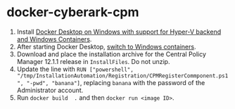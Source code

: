 # docker-cyberark-cpm

1. Install [Docker Desktop on Windows with support for Hyper-V backend and Windows Containers](https://docs.docker.com/desktop/install/windows-install/#hyper-v-backend-and-windows-containers).
1. After starting Docker Desktop, [switch to Windows containers](https://docs.docker.com/desktop/faqs/windowsfaqs/#how-do-i-switch-between-windows-and-linux-containers).
1. Download and place the installation archive for the Central Policy Manager 12.1.1 release in `InstallFiles`. Do not unzip.
1. Update the line with `RUN ["powershell", "/tmp/InstallationAutomation/Registration/CPMRegisterCommponent.ps1", "-pwd", "banana"]`, replacing `banana` with the password of the Administrator account.
1. Run `docker build  .` and then `docker run <image ID>`.
